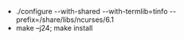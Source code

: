 - ./configure --with-shared --with-termlib=tinfo --prefix=/share/libs/ncurses/6.1
- make –j24; make install
